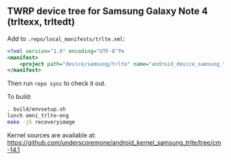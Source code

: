 ## TWRP device tree for Samsung Galaxy Note 4 (trltexx, trltedt)

Add to `.repo/local_manifests/trlte.xml`:

```xml
<?xml version="1.0" encoding="UTF-8"?>
<manifest>
	<project path="device/samsung/trlte" name="android_device_samsung_trlte" remote="TeamWin" revision="android-6.0" />
</manifest>
```

Then run `repo sync` to check it out.

To build:

```sh
. build/envsetup.sh
lunch omni_trlte-eng
make -j5 recoveryimage
```

Kernel sources are available at: https://github.com/underscoremone/android_kernel_samsung_trlte/tree/cm-14.1

